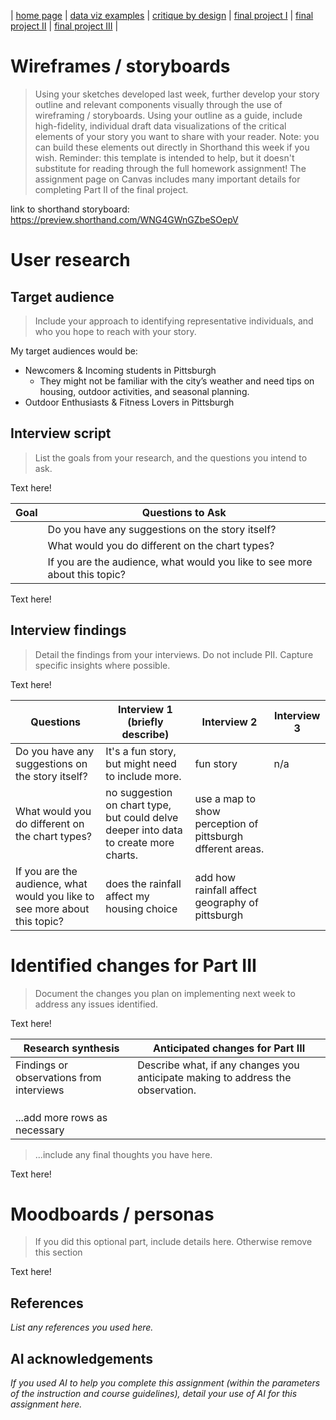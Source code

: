 | [home page](https://cmustudent.github.io/tswd-portfolio-templates/) | [data viz examples](dataviz-examples) | [critique by design](critique-by-design) | [final project I](final-project-part-one) | [final project II](final-project-part-two) | [final project III](final-project-part-three) |

# Wireframes / storyboards
> Using your sketches developed last week, further develop your story outline and relevant components visually through the use of wireframing / storyboards. Using your outline as a guide, include high-fidelity, individual draft data visualizations of the critical elements of your story you want to share with your reader. Note: you can build these elements out directly in Shorthand this week if you wish.  Reminder: this template is intended to help, but it doesn't substitute for reading through the full homework assignment!  The assignment page on Canvas includes many important details for completing Part II of the final project. 

link to shorthand storyboard:
https://preview.shorthand.com/WNG4GWnGZbeSOepV

# User research 

## Target audience
> Include your approach to identifying representative individuals, and who you hope to reach with your story. 

My target audiences would be:
- Newcomers & Incoming students in Pittsburgh
  - They might not be familiar with the city’s weather and need tips on housing, outdoor activities, and seasonal planning.
- Outdoor Enthusiasts & Fitness Lovers in Pittsburgh


## Interview script
> List the goals from your research, and the questions you intend to ask. 

Text here!

| Goal | Questions to Ask |
|------|------------------|
|      | Do you have any suggestions on the story itself?                  |
|      | What would you do different on the chart types?                 |
|      | If you are the audience, what would you like to see more about this topic?                 |


Text here!

## Interview findings
> Detail the findings from your interviews.  Do not include PII.  Capture specific insights where possible.

Text here!

| Questions               | Interview 1 (briefly describe) | Interview 2 | Interview 3 |
|-------------------------|--------------------------------|-------------|-------------|
| Do you have any suggestions on the story itself? | It's a fun story, but might need to include more.          |  fun story           |      n/a       |
| What would you do different on the chart types?                        |no suggestion on chart type, but could delve deeper into data to create more charts.                           |use a map to show perception of pittsburgh dfferent areas.        |             |
|       If you are the audience, what would you like to see more about this topic?                  |   does the rainfall affect my housing choice                         |      add how rainfall affect geography of pittsburgh       |             |


# Identified changes for Part III
> Document the changes you plan on implementing next week to address any issues identified.  

Text here!

| Research synthesis                       | Anticipated changes for Part III                                                |
|------------------------------------------|---------------------------------------------------------------------------------|
| Findings or observations from interviews | Describe what, if any changes you anticipate making to address the observation. |
|                                          |                                                                                 |
|                                          |                                                                                 |
|                                          |                                                                                 |
| ...add more rows as necessary            |                                                                                 |

> ...include any final thoughts you have here. 

Text here!

# Moodboards / personas
> If you did this optional part, include details here.  Otherwise remove this section

Text here!

## References
_List any references you used here._

## AI acknowledgements
_If you used AI to help you complete this assignment (within the parameters of the instruction and course guidelines), detail your use of AI for this assignment here._

